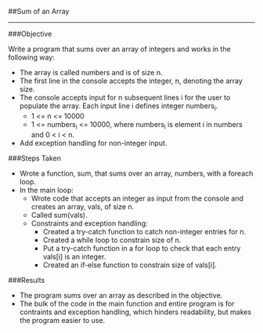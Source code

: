 ##Sum of an Array
___

###Objective

Write a program that sums over an array of integers and works in the following way:
* The array is called numbers and is of size n.
* The first line in the console accepts the integer, n, denoting the array size. 
* The console accepts input for n subsequent lines i for the user to populate the array. Each input line i defines integer numbers<sub>i</sub>.
  * 1 <= n <= 10000 
  * 1 <= numbers<sub>i</sub> <= 10000, where numbers<sub>i</sub> is element i in numbers and 0 < i < n. 
* Add exception handling for non-integer input.

###Steps Taken
* Wrote a function, sum, that sums over an array, numbers, with a foreach loop.
* In the main loop:
  * Wrote code that accepts an integer as input from the console and creates an array, vals, of size n.
  * Called sum(vals).
  * Constraints and exception handling:
    * Created a try-catch function to catch non-integer entries for n.
    * Created a while loop to constrain size of n.
    * Put a try-catch function in a for loop to check that each entry vals[i] is an integer.
    * Created an if-else function to constrain size of vals[i].

###Results
* The program sums over an array as described in the objective.
* The bulk of the code in the main function and entire program is for contraints and exception handling, which hinders readability, but makes the program easier to use.
